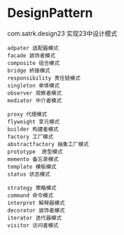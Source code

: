 # DesignPattern
com.satrk.design23 实现23中设计模式

    adpater 适配器模式
    facade 装饰者模式
    composite 组合模式
    bridge 桥接模式
    responsibility 责任链模式
    singleton 单体模式
    observer 观察者模式
    mediator 中介者模式
    
    proxy 代理模式
    flyweight 享元模式
    builder 构建者模式
    factory 工厂模式
    abstractfactory 抽象工厂模式
    prototype  原型模式
    memento 备忘录模式 
    template 模板模式
    status 状态模式
    
    strategy 策略模式
    command 命令模式
    interpret 解释器模式
    decorator 装饰者模式
    iterator 迭代器模式
    visitor 访问者模式 
    
    
    
    